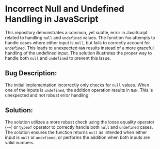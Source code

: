 # Incorrect Null and Undefined Handling in JavaScript

This repository demonstrates a common, yet subtle, error in JavaScript related to handling `null` and `undefined` values.  The function `foo` attempts to handle cases where either input is `null`, but fails to correctly account for `undefined`. This leads to unexpected `NaN` results instead of a more graceful handling of the undefined input.  The solution illustrates the proper way to handle both `null` and `undefined` to prevent this issue.

## Bug Description:
The initial implementation incorrectly only checks for `null` values. When one of the inputs is `undefined`, the addition operation results in `NaN`. This is unexpected and not robust error handling.

## Solution:
The solution utilizes a more robust check using the loose equality operator (`==`) or `typeof` operator to correctly handle both `null` and `undefined` cases.  The solution ensures the function returns `null` as intended when either input is `null` or `undefined`, or performs the addition when both inputs are valid numbers. 